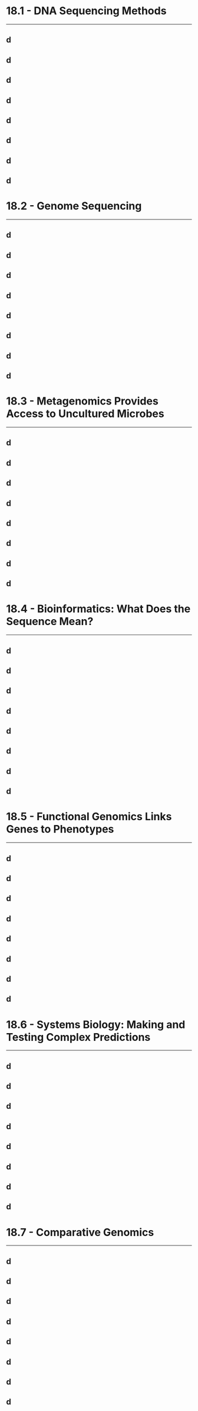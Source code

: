 # 18.1 - DNA Sequencing Methods

---
## d
## d
## d
## d
## d
## d
## d
## d
# 18.2 - Genome Sequencing

---
## d
## d
## d
## d
## d
## d
## d
## d
# 18.3 - Metagenomics Provides Access to Uncultured Microbes

---
## d
## d
## d
## d
## d
## d
## d
## d
# 18.4 - Bioinformatics: What Does the Sequence Mean?

---
## d
## d
## d
## d
## d
## d
## d
## d
# 18.5 - Functional Genomics Links Genes to Phenotypes

---
## d
## d
## d
## d
## d
## d
## d
## d
# 18.6 - Systems Biology: Making and Testing Complex Predictions

---
## d
## d
## d
## d
## d
## d
## d
## d
# 18.7 - Comparative Genomics

---
## d
## d
## d
## d
## d
## d
## d
## d
